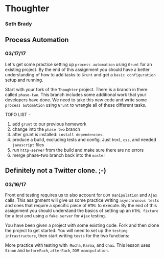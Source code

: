 
# Thoughter

### Seth Brady


## Process Automation
### 03/17/17

Let's get some practice setting up ```process automation``` using ```Grunt``` for an existing project. By the end of this assignment you should have a better understanding of how to add tasks to ```Grunt```  and get a ```basic configuration``` setup and running.

Start with your fork of the ```Thoughter``` project. There is a branch in there called ```phase-two```. This branch includes some additional work that your developers have done. We need to take this new code and write some ```process automation``` using ```Grunt``` to wrangle all of these different tasks.

TOFO LIST -
1. add ```grunt``` to our previous homework
2. change into the ```phase two``` branch
3. after grunt is installed: ```install dependencies```.
4. produce a build, excluding tests and config. Just ```html```, ```css```, and needed ```javascript``` files
5. run ```http-server``` from the build and make sure there are no errors
6. merge phase-two branch back into the ```master```





## Definitely not a Twitter clone. ;-)
### 03/16/17



Front end testing requires us to also account for ```DOM manipulation``` and ```Ajax``` calls. This assignment will give us some practice writing ```asynchronous tests``` and ones that require a specific piece of ```HTML``` to execute. By the end of this assignment you should understand the basics of setting up an ```HTML fixture``` for a test and using a ``fake server`` for ```Ajax``` testing.

You have been given a project with some existing code. Fork and then clone the project to get started. You will need to set up the ```testing infrastructure```, then start writing ```tests``` for the two functions:

More practice with testing with``` Mocha```, ```Karma```, and ```Chai```. This lesson uses ```Sinon``` and ```beforeEach```, ```afterEach```, ```DOM manipulation```.
